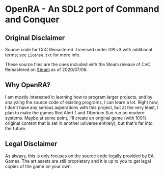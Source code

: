 # OpenRA - An SDL2 port of Command and Conquer

## Original Disclaimer
Source code for CnC Remastered. Licensed under GPLv3 with additional terms; see `License.txt` for more info.

These source files are the ones included with the Steam release of CnC Remastered on [Steam](https://store.steampowered.com/app/1213210/Command__Conquer_Remastered_Collection/) as of 2020/07/06.

## Why OpenRA?
I am mostly interested in learning how to program larger projects, and by analyzing the source code of existing programs, I can learn a lot. Right now, I don't have any serious asperations with this project, but at the very least, I plan to make the games Red Alert 1 and Tiberium Sun run on modern systems. Maybe at some point, I'll create an original game (with 100% original content that is set in another universe entirely), but that's far into the future.

## Legal Disclaimer
As always, this is only focuses on the source code legally provided by EA Games. The art assets are still proprietary and it is up to you to get legal copies of the game on your own.